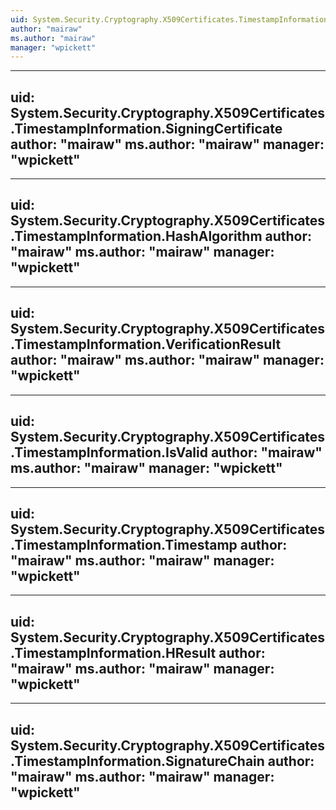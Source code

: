 ```yaml
---
uid: System.Security.Cryptography.X509Certificates.TimestampInformation
author: "mairaw"
ms.author: "mairaw"
manager: "wpickett"
---
```


---
uid: System.Security.Cryptography.X509Certificates.TimestampInformation.SigningCertificate
author: "mairaw"
ms.author: "mairaw"
manager: "wpickett"
---

---
uid: System.Security.Cryptography.X509Certificates.TimestampInformation.HashAlgorithm
author: "mairaw"
ms.author: "mairaw"
manager: "wpickett"
---

---
uid: System.Security.Cryptography.X509Certificates.TimestampInformation.VerificationResult
author: "mairaw"
ms.author: "mairaw"
manager: "wpickett"
---

---
uid: System.Security.Cryptography.X509Certificates.TimestampInformation.IsValid
author: "mairaw"
ms.author: "mairaw"
manager: "wpickett"
---

---
uid: System.Security.Cryptography.X509Certificates.TimestampInformation.Timestamp
author: "mairaw"
ms.author: "mairaw"
manager: "wpickett"
---

---
uid: System.Security.Cryptography.X509Certificates.TimestampInformation.HResult
author: "mairaw"
ms.author: "mairaw"
manager: "wpickett"
---

---
uid: System.Security.Cryptography.X509Certificates.TimestampInformation.SignatureChain
author: "mairaw"
ms.author: "mairaw"
manager: "wpickett"
---
